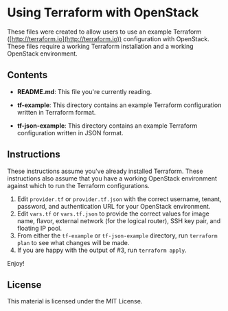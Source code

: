 # Using Terraform with OpenStack

These files were created to allow users to use an example Terraform ([http://terraform.io](http://terraform.io)) configuration with OpenStack. These files require a working Terraform installation and a working OpenStack environment.

## Contents

* **README.md**: This file you're currently reading.

* **tf-example**: This directory contains an example Terraform configuration written in Terraform format.

* **tf-json-example**: This directory contains an example Terraform configuration written in JSON format.

## Instructions

These instructions assume you've already installed Terraform. These instructions also assume that you have a working OpenStack environment against which to run the Terraform configurations.

1. Edit `provider.tf` or `provider.tf.json` with the correct username, tenant, password, and authentication URL for your OpenStack environment.
2. Edit `vars.tf` or `vars.tf.json` to provide the correct values for image name, flavor, external network (for the logical router), SSH key pair, and floating IP pool.
3. From either the `tf-example` or `tf-json-example` directory, run `terraform plan` to see what changes will be made.
4. If you are happy with the output of #3, run `terraform apply`.

Enjoy!

## License

This material is licensed under the MIT License.
